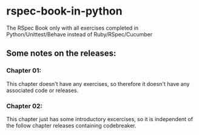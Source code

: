 # rspec-book-in-python
The RSpec Book only with all exercises completed in Python/Unittest/Behave instead of Ruby/RSpec/Cucumber

## Some notes on the releases:
### Chapter 01:
This chapter doesn't have any exercises, so therefore it doesn't have any 
associated code or releases.

### Chapter 02:
This chapter just has some introductory excercises, so it is independent of the
follow chapter releases containing codebreaker.

